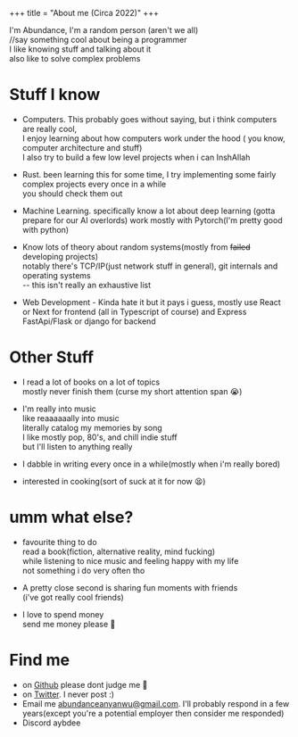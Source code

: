 +++
title = "About me (Circa 2022)"
+++

I'm Abundance, I'm a random person (aren't we all) \
//say something cool about being a programmer  
I like knowing stuff and talking about it  
also like to solve complex problems

# Stuff I know

- Computers. This probably goes without saying, but i think computers are really cool,  
  I enjoy learning about how computers work under the hood (
  you know, computer architecture and stuff)  
  I also try to build a few low level projects when i can InshAllah

- Rust. been learning this for some time, I try implementing some fairly complex projects every once in a while \
  you should check them out

- Machine Learning. specifically know a lot about deep learning (gotta prepare for our AI overlords)
  work mostly with Pytorch(I'm pretty good with python)

- Know lots of theory about random systems(mostly from ~~failed~~ developing projects) \
  notably there's TCP/IP(just network stuff in general), git internals and operating systems\
  -- this isn't really an exhaustive list

- Web Development - Kinda hate it but it pays i guess, mostly use React or Next for frontend (all in Typescript of course) and Express\
  FastApi/Flask or django for backend

# Other Stuff

- I read a lot of books on a lot of topics\
  mostly never finish them (curse my short attention span 😭)

- I'm really into music \
  like reaaaaaally into music \
  literally catalog my memories by song \
  I like mostly pop, 80's, and chill indie stuff \
  but I'll listen to anything really

- I dabble in writing every once in a while(mostly when i'm really bored)

- interested in cooking(sort of suck at it for now 😫)

# umm what else?

- favourite thing to do \
  read a book(fiction, alternative reality, mind fucking)\
  while listening to nice music and feeling happy with my life \
  not something i do very often tho

- A pretty close second is sharing fun moments with friends\
  (i've got really cool friends)

- I love to spend money \
  send me money please 🙂

# Find me

- on [Github](https://github.com/abundance-io/) please dont judge me 🙈
- on [Twitter](https://twitter.com/aybdee). I never post :)
- Email me abundanceanyanwu@gmail.com. I'll probably respond in a few years(except you're a potential employer
  then consider me responded)
- Discord aybdee
